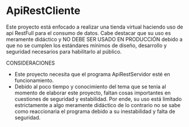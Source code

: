# ApiRestCliente
Este proyecto está enfocado a realizar una tienda virtual haciendo uso de api RestFull para el consumo de datos. Cabe destacar que su uso es meramente 
didáctico y NO DEBE SER USADO EN PRODUCCIÓN debido a que no se cumplen los estándares mínimos de diseño, desarrollo y seguridad necesarios para habilitarlo al público.

CONSIDERACIONES
-	Este proyecto necesita que el programa ApiRestServidor esté en funcionamiento.
-	Debido al poco tiempo y conocimiento del tema que se tenia al momento de elaborar este proyecto, faltan cosas importantes en cuestiones de seguridad y estabilidad. 
Por ende, su uso está limitado estrictamente a algo meramente didáctico de lo contrario no se sabe como reaccionaria el programa debido a su inestabilidad y falta de seguridad.
